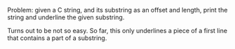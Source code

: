 Problem: given a C string, and its substring as an offset and length, print the 
string and underline the given substring.

Turns out to be not so easy.
So far, this only underlines a piece of a first line that contains a part of a substring.